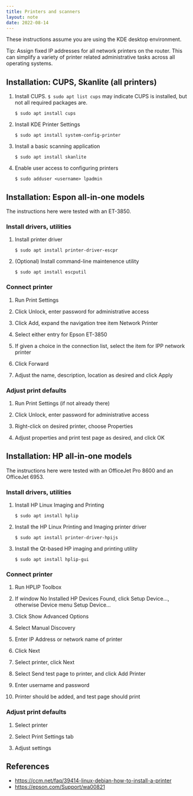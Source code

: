 ```yaml
---
title: Printers and scanners
layout: note
date: 2022-08-14
---
```


These instructions assume you are using the KDE desktop environment.

Tip: Assign fixed IP addresses for all network printers on the router. This can simplify a variety of printer related administrative tasks across all operating systems.

## Installation: CUPS, Skanlite (all printers)

1. Install CUPS. `$ sudo apt list cups` may indicate CUPS is installed, but not all required packages are.
    ```shell
    $ sudo apt install cups
    ```

2. Install KDE Printer Settings
    ```shell
    $ sudo apt install system-config-printer
    ```

3. Install a basic scanning application
    ```shell
    $ sudo apt install skanlite
    ```

4. Enable user access to configuring printers
    ```shell
    $ sudo adduser <username> lpadmin
    ```

## Installation: Espon all-in-one models

The instructions here were tested with an ET-3850.

### Install drivers, utilities

1. Install printer driver
    ```shell
    $ sudo apt install printer-driver-escpr
    ```

2. (Optional) Install command-line maintenence utility
    ```shell
    $ sudo apt install escputil
    ```

### Connect printer

1. Run Print Settings

2. Click Unlock, enter password for administrative access

3. Click Add, expand the navigation tree item Network Printer

4. Select either entry for Epson ET-3850

5. If given a choice in the connection list, select the item for IPP network printer

6. Click Forward

7. Adjust the name, description, location as desired and click Apply

### Adjust print defaults

1. Run Print Settings (if not already there)

2. Click Unlock, enter password for administrative access

3. Right-click on desired printer, choose Properties

4. Adjust properties and print test page as desired, and click OK


## Installation: HP all-in-one models

The instructions here were tested with an OfficeJet Pro 8600 and an OfficeJet 6953.

### Install drivers, utilities

1. Install HP Linux Imaging and Printing
    ```shell
    $ sudo apt install hplip
    ```

2. Install the HP Linux Printing and Imaging printer driver
    ```shell
    $ sudo apt install printer-driver-hpijs
    ```

3. Install the Qt-based HP imaging and printing utility
    ```shell
    $ sudo apt install hplip-gui
    ```

### Connect printer

1. Run HPLIP Toolbox

2. If window No Installed HP Devices Found, click Setup Device..., otherwise Device menu Setup Device...

3. Click Show Advanced Options

4. Select Manual Discovery

5. Enter IP Address or network name of printer

6. Click Next

7. Select printer, click Next

8. Select Send test page to printer, and click Add Printer

9. Enter username and password

10. Printer should be added, and test page should print

### Adjust print defaults

1. Select printer

2. Select Print Settings tab

3. Adjust settings


## References
- https://ccm.net/faq/39414-linux-debian-how-to-install-a-printer
- https://epson.com/Support/wa00821
